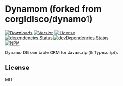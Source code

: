 # Dynamom (forked from corgidisco/dynamo1)

<p>
  <!-- <a href="https://travis-ci.org/corgidisco/dynamo1"><img alt="Build" src="https://img.shields.io/travis/corgidisco/dynamo1.svg" /></a> -->
  <a href="https://npmcharts.com/compare/dynamom?minimal=true"><img alt="Downloads" src="https://img.shields.io/npm/dt/dynamom.svg" /></a>
  <a href="https://www.npmjs.com/package/dynamom"><img alt="Version" src="https://img.shields.io/npm/v/dynamom.svg" /></a>
  <a href="https://www.npmjs.com/package/dynamom"><img alt="License" src="https://img.shields.io/npm/l/dynamom.svg" /></a>
  <br />
  <a href="https://david-dm.org/moka-a/dynamo1"><img alt="dependencies Status" src="https://david-dm.org/moka-a/dynamo1/status.svg" /></a>
  <a href="https://david-dm.org/moka-a/dynamo1?type=dev"><img alt="devDependencies Status" src="https://david-dm.org/moka-a/dynamo1/dev-status.svg" /></a>
  <br />
  <a href="https://www.npmjs.com/package/dynamom"><img alt="NPM" src="https://nodei.co/npm/dynamom.png" /></a>
</p>

Dynamo DB one table ORM for Javascript(& Typescript).

## License

MIT
